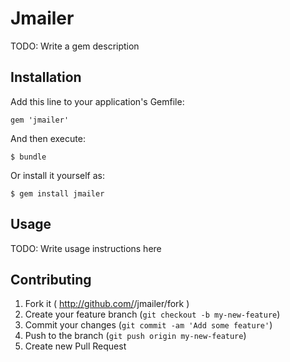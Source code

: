 # Jmailer

TODO: Write a gem description

## Installation

Add this line to your application's Gemfile:

    gem 'jmailer'

And then execute:

    $ bundle

Or install it yourself as:

    $ gem install jmailer

## Usage

TODO: Write usage instructions here

## Contributing

1. Fork it ( http://github.com/<my-github-username>/jmailer/fork )
2. Create your feature branch (`git checkout -b my-new-feature`)
3. Commit your changes (`git commit -am 'Add some feature'`)
4. Push to the branch (`git push origin my-new-feature`)
5. Create new Pull Request

